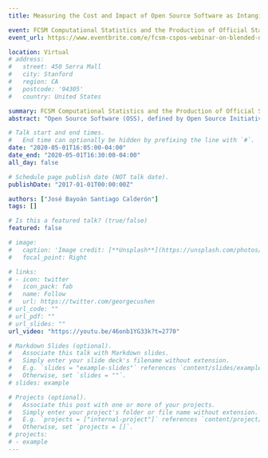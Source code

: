 ```yaml
---
title: Measuring the Cost and Impact of Open Source Software as Intangible Capital

event: FCSM Computational Statistics and the Production of Official Statistics Webinar on Blended Data
event_url: https://www.eventbrite.com/e/fcsm-cspos-webinar-on-blended-data-tickets-103262105738

location: Virtual
# address:
#   street: 450 Serra Mall
#   city: Stanford
#   region: CA
#   postcode: '94305'
#   country: United States

summary: FCSM Computational Statistics and the Production of Official Statistics Webinar on Blended Data
abstract: "Open Source Software (OSS), defined by Open Source Initiative, is computer software with its source code shared with a license in which the copyright holder provides the rights to study, change, and distribute the software to anyone and for any purpose. OSS is developed, maintained, and extended both within and outside of the private sector, through the contribution of independent developers as well as people from universities, government research institutions, businesses, and nonprofits. Examples include Apache server software, and R statistical programming software. Despite its ubiquity and extensive use, reliable measures of the scope and impact of OSS developed outside of the business sector are scarce. Activities around OSS development, a vital component of science activity, are not well-measured in existing federal statistics on innovation. Many of the OSS projects are developed and maintained in free repositories, such as GitHub, and information embedded in these repositories, including the code, contributors, and development activity, is publicly available. In this paper, we use data from GitHub, the largest platform with 31 million users and developers worldwide, obtaining information about OSS projects. We collect 5.2 million project repositories, containing metadata such as author, license, commits (approved code edits), and lines of code. We adopt methods used in software engineering to estimate the resource cost associated with creating OSS. We use lines of code as the measure of effort to estimate the time spent on software development and calculate the monetary value using the average compensation for computer programmers from Bureau of Labor Statistics wage data and other costs based on national accounts methodologies. Finally, use network analysis methods developed for bibliometrics and patent analysis to study the impact of these projects."

# Talk start and end times.
#   End time can optionally be hidden by prefixing the line with `#`.
date: "2020-05-01T16:05:00-04:00"
date_end: "2020-05-01T16:30:00-04:00"
all_day: false

# Schedule page publish date (NOT talk date).
publishDate: "2017-01-01T00:00:00Z"

authors: ["José Bayoán Santiago Calderón"]
tags: []

# Is this a featured talk? (true/false)
featured: false

# image:
#   caption: 'Image credit: [**Unsplash**](https://unsplash.com/photos/bzdhc5b3Bxs)'
#   focal_point: Right

# links:
# - icon: twitter
#   icon_pack: fab
#   name: Follow
#   url: https://twitter.com/georgecushen
# url_code: ""
# url_pdf: ""
# url_slides: ""
url_video: "https://youtu.be/46onb1YG33k?t=2770"

# Markdown Slides (optional).
#   Associate this talk with Markdown slides.
#   Simply enter your slide deck's filename without extension.
#   E.g. `slides = "example-slides"` references `content/slides/example-slides.md`.
#   Otherwise, set `slides = ""`.
# slides: example

# Projects (optional).
#   Associate this post with one or more of your projects.
#   Simply enter your project's folder or file name without extension.
#   E.g. `projects = ["internal-project"]` references `content/project/deep-learning/index.md`.
#   Otherwise, set `projects = []`.
# projects:
# - example
---
```


